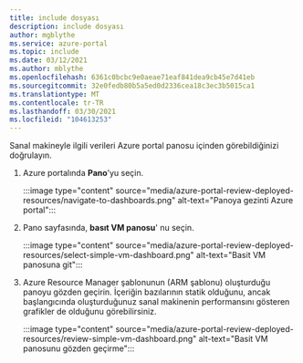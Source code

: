 ```yaml
---
title: include dosyası
description: include dosyası
author: mgblythe
ms.service: azure-portal
ms.topic: include
ms.date: 03/12/2021
ms.author: mblythe
ms.openlocfilehash: 6361c0bcbc9e0aeae71eaf841dea9cb45e7d41eb
ms.sourcegitcommit: 32e0fedb80b5a5ed0d2336cea18c3ec3b5015ca1
ms.translationtype: MT
ms.contentlocale: tr-TR
ms.lasthandoff: 03/30/2021
ms.locfileid: "104613253"
---
```

Sanal makineyle ilgili verileri Azure portal panosu içinden görebildiğinizi doğrulayın.

1. Azure portalında **Pano**’yu seçin.

    :::image type="content" source="media/azure-portal-review-deployed-resources/navigate-to-dashboards.png" alt-text="Panoya gezinti Azure portal":::

1. Pano sayfasında, **basıt VM panosu**' nu seçin.

    :::image type="content" source="media/azure-portal-review-deployed-resources/select-simple-vm-dashboard.png" alt-text="Basit VM panosuna git":::

1. Azure Resource Manager şablonunun (ARM şablonu) oluşturduğu panoyu gözden geçirin. İçeriğin bazılarının statik olduğunu, ancak başlangıcında oluşturduğunuz sanal makinenin performansını gösteren grafikler de olduğunu görebilirsiniz.

    :::image type="content" source="media/azure-portal-review-deployed-resources/review-simple-vm-dashboard.png" alt-text="Basit VM panosunu gözden geçirme":::